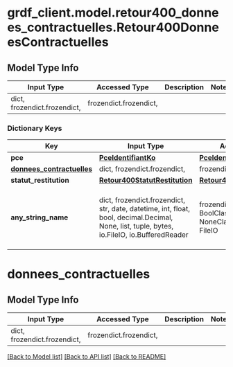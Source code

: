 # grdf_client.model.retour400_donnees_contractuelles.Retour400DonneesContractuelles

## Model Type Info
Input Type | Accessed Type | Description | Notes
------------ | ------------- | ------------- | -------------
dict, frozendict.frozendict,  | frozendict.frozendict,  |  | 

### Dictionary Keys
Key | Input Type | Accessed Type | Description | Notes
------------ | ------------- | ------------- | ------------- | -------------
**pce** | [**PceIdentifiantKo**](PceIdentifiantKo.md) | [**PceIdentifiantKo**](PceIdentifiantKo.md) |  | [optional] 
**[donnees_contractuelles](#donnees_contractuelles)** | dict, frozendict.frozendict,  | frozendict.frozendict,  |  | [optional] 
**statut_restitution** | [**Retour400StatutRestitution**](Retour400StatutRestitution.md) | [**Retour400StatutRestitution**](Retour400StatutRestitution.md) |  | [optional] 
**any_string_name** | dict, frozendict.frozendict, str, date, datetime, int, float, bool, decimal.Decimal, None, list, tuple, bytes, io.FileIO, io.BufferedReader | frozendict.frozendict, str, BoolClass, decimal.Decimal, NoneClass, tuple, bytes, FileIO | any string name can be used but the value must be the correct type | [optional]

# donnees_contractuelles

## Model Type Info
Input Type | Accessed Type | Description | Notes
------------ | ------------- | ------------- | -------------
dict, frozendict.frozendict,  | frozendict.frozendict,  |  | 

[[Back to Model list]](../../README.md#documentation-for-models) [[Back to API list]](../../README.md#documentation-for-api-endpoints) [[Back to README]](../../README.md)

